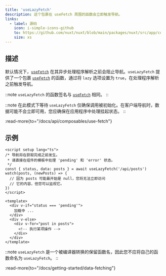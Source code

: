 ```yaml
---
title: 'useLazyFetch'
description: 这个包裹在 useFetch 周围的函数会立即触发导航。
links:
  - label: 源码
    icon: i-simple-icons-github
    to: https://github.com/nuxt/nuxt/blob/main/packages/nuxt/src/app/composables/fetch.ts
    size: xs
---
```


## 描述

默认情况下，[`useFetch`](/docs/api/composables/use-fetch) 在其异步处理程序解析之前会阻止导航。`useLazyFetch` 提供了一个包裹 [`useFetch`](/docs/api/composables/use-fetch) 的函数，通过将 `lazy` 选项设置为 `true`，在处理程序解析之前触发导航。

::note
`useLazyFetch` 的函数签名与 [`useFetch`](/docs/api/composables/use-fetch) 相同。
::

::note
在此模式下等待 `useLazyFetch` 仅确保调用被初始化。在客户端导航时，数据可能不会立即可用，您应确保在应用程序中处理挂起状态。
::

:read-more{to="/docs/api/composables/use-fetch"}

## 示例

```vue [pages/index.vue]
<script setup lang="ts">
/* 导航将在获取完成之前发生。
 * 请直接在组件的模板中处理 'pending' 和 'error' 状态。
 */
const { status, data: posts } = await useLazyFetch('/api/posts')
watch(posts, (newPosts) => {
  // 因为 posts 可能最开始是 null，您将无法立即访问
  // 它的内容，但您可以监视它。
})
</script>

<template>
  <div v-if="status === 'pending'">
    加载中 ...
  </div>
  <div v-else>
    <div v-for="post in posts">
      <!-- 执行某项操作 -->
    </div>
  </div>
</template>
```

::note
`useLazyFetch` 是一个被编译器转换的保留函数名，因此您不应将自己的函数命名为 `useLazyFetch`。
::

:read-more{to="/docs/getting-started/data-fetching"}

